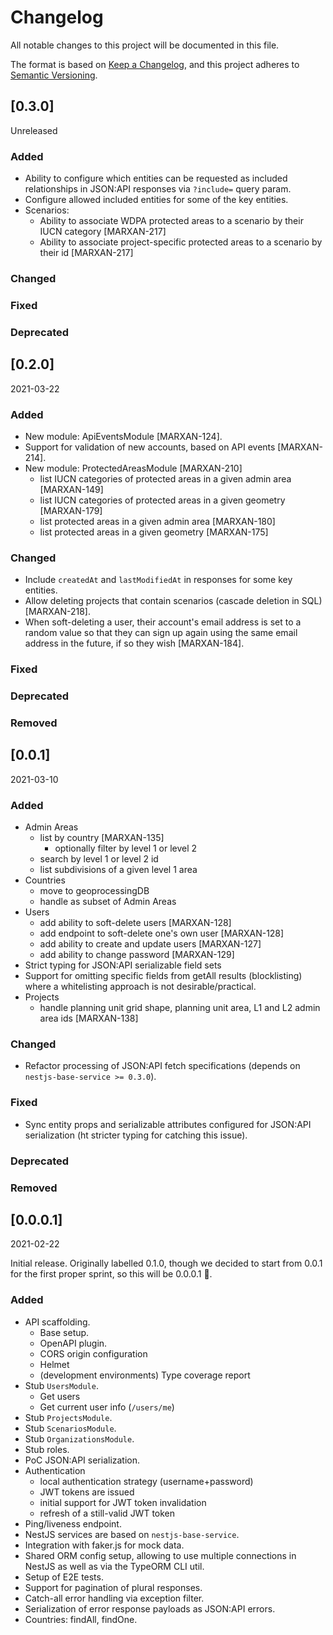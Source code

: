 # Changelog

All notable changes to this project will be documented in this file.

The format is based on [Keep a Changelog](https://keepachangelog.com/en/1.0.0/),
and this project adheres to [Semantic
Versioning](https://semver.org/spec/v2.0.0.html).


## [0.3.0]

Unreleased

### Added

- Ability to configure which entities can be requested as included relationships
  in JSON:API responses via `?include=` query param.
- Configure allowed included entities for some of the key entities.
- Scenarios:
  - Ability to associate WDPA protected areas to a scenario by their IUCN category [MARXAN-217]
  - Ability to associate project-specific protected areas to a scenario by their id [MARXAN-217] 

### Changed

### Fixed

### Deprecated


## [0.2.0]

2021-03-22

### Added

- New module: ApiEventsModule [MARXAN-124].
- Support for validation of new accounts, based on API events [MARXAN-214].
- New module: ProtectedAreasModule [MARXAN-210]
  - list IUCN categories of protected areas in a given admin area [MARXAN-149]
  - list IUCN categories of protected areas in a given geometry [MARXAN-179]
  - list protected areas in a given admin area [MARXAN-180]
  - list protected areas in a given geometry [MARXAN-175]

### Changed

- Include `createdAt` and `lastModifiedAt` in responses for some key entities.
- Allow deleting projects that contain scenarios (cascade deletion in SQL)
  [MARXAN-218].
- When soft-deleting a user, their account's email address is set to a random
  value so that they can sign up again using the same email address in the
  future, if so they wish [MARXAN-184].

### Fixed

### Deprecated

### Removed


## [0.0.1]

2021-03-10

### Added

- Admin Areas
  - list by country [MARXAN-135]
    - optionally filter by level 1 or level 2
  - search by level 1 or level 2 id
  - list subdivisions of a given level 1 area
- Countries
  - move to geoprocessingDB
  - handle as subset of Admin Areas
- Users
  - add ability to soft-delete users [MARXAN-128]
  - add endpoint to soft-delete one's own user [MARXAN-128]
  - add ability to create and update users [MARXAN-127]
  - add ability to change password [MARXAN-129]
- Strict typing for JSON:API serializable field sets
- Support for omitting specific fields from getAll results (blocklisting) where
  a whitelisting approach is not desirable/practical.
- Projects
  - handle planning unit grid shape, planning unit area, L1 and L2 admin area
    ids [MARXAN-138]

### Changed

- Refactor processing of JSON:API fetch specifications (depends on
  `nestjs-base-service >= 0.3.0`).

### Fixed

- Sync entity props and serializable attributes configured for JSON:API
  serialization (ht stricter typing for catching this issue).

### Deprecated

### Removed


## [0.0.0.1]

2021-02-22

Initial release. Originally labelled 0.1.0, though we decided to start from
0.0.1 for the first proper sprint, so this will be 0.0.0.1 🚀.

### Added

- API scaffolding.
  - Base setup.
  - OpenAPI plugin.
  - CORS origin configuration
  - Helmet
  - (development environments) Type coverage report
- Stub `UsersModule`.
  - Get users
  - Get current user info (`/users/me`)
- Stub `ProjectsModule`.
- Stub `ScenariosModule`.
- Stub `OrganizationsModule`.
- Stub roles.
- PoC JSON:API serialization.
- Authentication
  - local authentication strategy (username+password)
  - JWT tokens are issued
  - initial support for JWT token invalidation
  - refresh of a still-valid JWT token
- Ping/liveness endpoint.
- NestJS services are based on `nestjs-base-service`.
- Integration with faker.js for mock data.
- Shared ORM config setup, allowing to use multiple connections in NestJS as
  well as via the TypeORM CLI util.
- Setup of E2E tests.
- Support for pagination of plural responses.
- Catch-all error handling via exception filter.
- Serialization of error response payloads as JSON:API errors.
- Countries: findAll, findOne.
